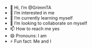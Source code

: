 - 👋 Hi, I’m @GrimmTA
- 👀 I’m interested in me
- 🌱 I’m currently learning myself
- 💞️ I’m looking to collaborate on myself
- 📫 How to reach me yes
- 😄 Pronouns: I am
- ⚡ Fun fact: Me and I

<!---
GrimmTA/GrimmTA is a ✨ special ✨ repository because its `README.md` (this file) appears on your GitHub profile.
You can click the Preview link to take a look at your changes.
--->
